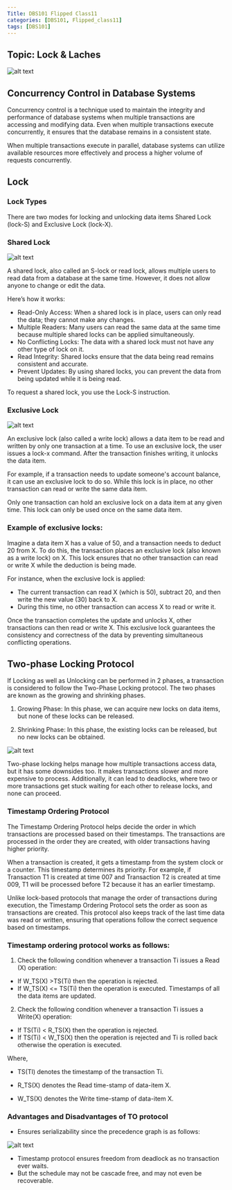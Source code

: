 ```yaml
---
Title: DBS101 Flipped Class11
categories: [DBS101, Flipped_class11]
tags: [DBS101]
---
```

## Topic: Lock & Laches

![alt text](../flip12/hello.gif)

## Concurrency Control in Database Systems

Concurrency control is a technique used to maintain the integrity and performance of database systems when multiple transactions are accessing and modifying data. Even when multiple transactions execute concurrently, it ensures that the database remains in a consistent state.

When multiple transactions execute in parallel, database systems can utilize available resources more effectively and process a higher volume of requests concurrently.

## Lock 

### Lock Types

There are two modes for locking and unlocking data items Shared Lock (lock-S) and Exclusive Lock (lock-X). 

### Shared Lock

![alt text](../flip_11/shared.webp)

A shared lock, also called an S-lock or read lock, allows multiple users to read data from a database at the same time. However, it does not allow anyone to change or edit the data.

Here’s how it works:

* Read-Only Access: When a shared lock is in place, users can only read the data; they cannot make any changes.
* Multiple Readers: Many users can read the same data at the same time because multiple shared locks can be applied simultaneously.
* No Conflicting Locks: The data with a shared lock must not have any other type of lock on it.
* Read Integrity: Shared locks ensure that the data being read remains consistent and accurate.
* Prevent Updates: By using shared locks, you can prevent the data from being updated while it is being read.

To request a shared lock, you use the Lock-S instruction.


### Exclusive Lock

![alt text](../flip_11/exclu.webp)


An exclusive lock (also called a write lock) allows a data item to be read and written by only one transaction at a time. To use an exclusive lock, the user issues a lock-x command. After the transaction finishes writing, it unlocks the data item.

For example, if a transaction needs to update someone's account balance, it can use an exclusive lock to do so. While this lock is in place, no other transaction can read or write the same data item.

Only one transaction can hold an exclusive lock on a data item at any given time. This lock can only be used once on the same data item.

### Example of exclusive locks:

Imagine a data item X has a value of 50, and a transaction needs to deduct 20 from X. To do this, the transaction places an exclusive lock (also known as a write lock) on X. This lock ensures that no other transaction can read or write X while the deduction is being made.

For instance, when the exclusive lock is applied:

* The current transaction can read X (which is 50), subtract 20, and then write the new value (30) back to X.
* During this time, no other transaction can access X to read or write it.

Once the transaction completes the update and unlocks X, other transactions can then read or write X. This exclusive lock guarantees the consistency and correctness of the data by preventing simultaneous conflicting operations.

## Two-phase Locking Protocol

If Locking as well as Unlocking can be performed in 2 phases, a transaction is considered to follow the Two-Phase Locking protocol. The two phases are known as the growing and shrinking phases.

1. Growing Phase: In this phase, we can acquire new locks on data items, but none of these locks can be released.

2. Shrinking Phase: In this phase, the existing locks can be released, but no new locks can be obtained.

![alt text](../flip_11/tow-phase.png)

Two-phase locking helps manage how multiple transactions access data, but it has some downsides too. It makes transactions slower and more expensive to process. Additionally, it can lead to deadlocks, where two or more transactions get stuck waiting for each other to release locks, and none can proceed.

### Timestamp Ordering Protocol

The Timestamp Ordering Protocol helps decide the order in which transactions are processed based on their timestamps. The transactions are processed in the order they are created, with older transactions having higher priority.

When a transaction is created, it gets a timestamp from the system clock or a counter. This timestamp determines its priority. For example, if Transaction T1 is created at time 007 and Transaction T2 is created at time 009, T1 will be processed before T2 because it has an earlier timestamp.

Unlike lock-based protocols that manage the order of transactions during execution, the Timestamp Ordering Protocol sets the order as soon as transactions are created. This protocol also keeps track of the last time data was read or written, ensuring that operations follow the correct sequence based on timestamps.

### Timestamp ordering protocol works as follows:

1. Check the following condition whenever a transaction Ti issues a Read (X) operation:

* If W_TS(X) >TS(Ti) then the operation is rejected.
* If W_TS(X) <= TS(Ti) then the operation is executed.
Timestamps of all the data items are updated.

2. Check the following condition whenever a transaction Ti issues a Write(X) operation:

* If TS(Ti) < R_TS(X) then the operation is rejected.
* If TS(Ti) < W_TS(X) then the operation is rejected and Ti is rolled back otherwise the operation is executed.

Where,

* TS(TI) denotes the timestamp of the transaction Ti.

* R_TS(X) denotes the Read time-stamp of data-item X.

* W_TS(X) denotes the Write time-stamp of data-item X.

### Advantages and Disadvantages of TO protocol

* Ensures serializability since the precedence graph is as follows:

![alt text](../flip_11/22-6.png)

* Timestamp protocol ensures freedom from deadlock as no transaction ever waits.
* But the schedule may not be cascade free, and may not even be recoverable.